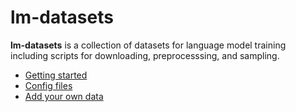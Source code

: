 # lm-datasets

**lm-datasets** is a collection of datasets for language model training including scripts for downloading, preprocesssing, and sampling.

- [Getting started](getting-started.md)
- [Config files](config-files.md)
- [Add your own data](add-your-own-data.md)

